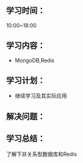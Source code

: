 ## 学习时间：
10:00~18:00

## 学习内容：
* MongoDB,Redis
## 学习计划：
* 继续学习及其实际应用
## 解决问题：
## 学习总结：
了解下非关系型数据库和Redis